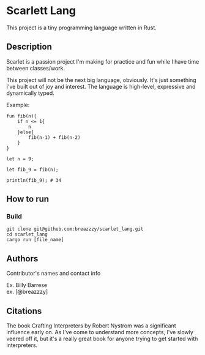 # Scarlett Lang

This project is a tiny programming language written in Rust.

## Description

Scarlet is a passion project I'm making for practice and fun while I have time between classes/work.

This project will not be the next big language, obviously. It's just something I've built out of joy and interest. The language is high-level, expressive and dynamically typed.

Example: 
```
fun fib(n){
    if n <= 1{
        n
    }else{
        fib(n-1) + fib(n-2)
    }
}

let n = 9;

let fib_9 = fib(n);

println(fib_9); # 34
```

## How to run

### Build

```
git clone git@github.com:breazzzy/scarlet_lang.git
cd scarlet_lang
cargo run [file_name]
```

## Authors

Contributor's names and contact info

Ex. Billy Barrese  
ex. [@breazzzy]

## Citations

The book Crafting Interpreters by Robert Nystrom was a significant influence early on. As I've come to understand more concepts, I've slowly veered off it, but it's a really great book for anyone trying to get started with interpreters.


